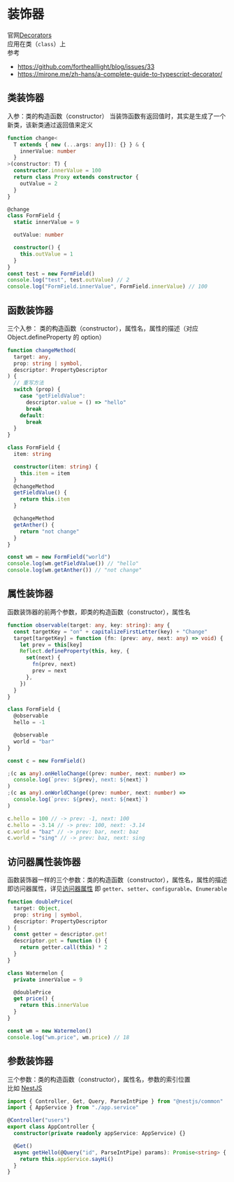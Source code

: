 # 装饰器

官网[Decorators](https://www.typescriptlang.org/docs/handbook/decorators.html)  
应用在类（`class`）上  
参考

- https://github.com/forthealllight/blog/issues/33
- https://mirone.me/zh-hans/a-complete-guide-to-typescript-decorator/

## 类装饰器

入参：类的构造函数（constructor）
当装饰函数有返回值时，其实是生成了一个新类，该新类通过返回值来定义

```ts
function change<
  T extends { new (...args: any[]): {} } & {
    innerValue: number
  }
>(constructor: T) {
  constructor.innerValue = 100
  return class Proxy extends constructor {
    outValue = 2
  }
}

@change
class FormField {
  static innerValue = 9

  outValue: number

  constructor() {
    this.outValue = 1
  }
}
const test = new FormField()
console.log("test", test.outValue) // 2
console.log("FormField.innerValue", FormField.innerValue) // 100
```

## 函数装饰器

三个入参：
类的构造函数（constructor），属性名，属性的描述（对应 Object.defineProperty 的 option）

```ts
function changeMethod(
  target: any,
  prop: string | symbol,
  descriptor: PropertyDescriptor
) {
  // 重写方法
  switch (prop) {
    case "getFieldValue":
      descriptor.value = () => "hello"
      break
    default:
      break
  }
}

class FormField {
  item: string

  constructor(item: string) {
    this.item = item
  }
  @changeMethod
  getFieldValue() {
    return this.item
  }

  @changeMethod
  getAnther() {
    return "not change"
  }
}

const wm = new FormField("world")
console.log(wm.getFieldValue()) // "hello"
console.log(wm.getAnther()) // "not change"
```

## 属性装饰器

函数装饰器的前两个参数，即类的构造函数（constructor），属性名

```ts
function observable(target: any, key: string): any {
  const targetKey = "on" + capitalizeFirstLetter(key) + "Change"
  target[targetKey] = function (fn: (prev: any, next: any) => void) {
    let prev = this[key]
    Reflect.defineProperty(this, key, {
      set(next) {
        fn(prev, next)
        prev = next
      },
    })
  }
}

class FormField {
  @observable
  hello = -1

  @observable
  world = "bar"
}

const c = new FormField()

;(c as any).onHelloChange((prev: number, next: number) =>
  console.log(`prev: ${prev}, next: ${next}`)
)
;(c as any).onWorldChange((prev: number, next: number) =>
  console.log(`prev: ${prev}, next: ${next}`)
)

c.hello = 100 // -> prev: -1, next: 100
c.hello = -3.14 // -> prev: 100, next: -3.14
c.world = "baz" // -> prev: bar, next: baz
c.world = "sing" // -> prev: baz, next: sing
```

## 访问器属性装饰器

函数装饰器一样的三个参数：类的构造函数（constructor），属性名，属性的描述
即访问器属性，详见[访问器属性](../javascript/040_oop.md#访问器属性) 即 `getter`、`setter`、`configurable`、`Enumerable`

```ts
function doublePrice(
  target: Object,
  prop: string | symbol,
  descriptor: PropertyDescriptor
) {
  const getter = descriptor.get!
  descriptor.get = function () {
    return getter.call(this) * 2
  }
}

class Watermelon {
  private innerValue = 9

  @doublePrice
  get price() {
    return this.innerValue
  }
}

const wm = new Watermelon()
console.log("wm.price", wm.price) // 18
```

## 参数装饰器

三个参数：类的构造函数（constructor），属性名，参数的索引位置  
比如 [NestJS](https://forlornlily.github.io/server-notes/nest/06_pipe.html#%E5%86%85%E7%BD%AE-pipe)

```ts
import { Controller, Get, Query, ParseIntPipe } from "@nestjs/common"
import { AppService } from "./app.service"

@Controller("users")
export class AppController {
  constructor(private readonly appService: AppService) {}

  @Get()
  async getHello(@Query("id", ParseIntPipe) params): Promise<string> {
    return this.appService.sayHi()
  }
}
```
